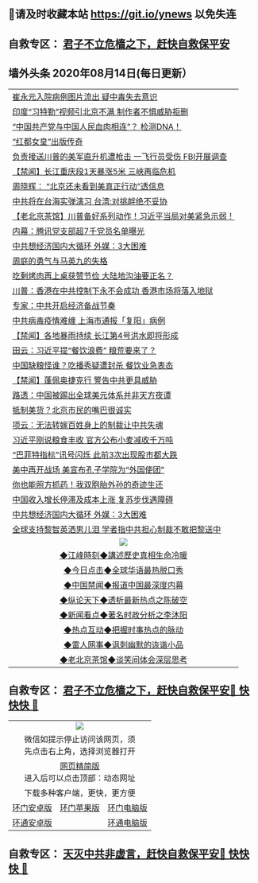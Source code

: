 ## 📩请及时收藏本站 https://git.io/ynews 以免失连</a>
## 自救专区： [君子不立危樯之下，赶快自救保平安 ](https://github.com/pwgy/td/blob/master/README.md)

## 墙外头条 2020年08月14日(每日更新）</a>

 <table>
<tr><td colspan="2" align="left"><a href="https://nuzcspgf.xvhtf.cyou/?name=c1211515&key=krgexxuardvhjliu&from=gy2">崔永元入院病例图片流出 疑中毒失去意识</a></td></tr>
<tr><td colspan="2" align="left"><a href="https://nuzcspgf.xvhtf.cyou/?name=c1211525&key=krgexxuardvhjliu&from=gy2">印度“习特勒”视频引北京不满 制作者不惧威胁拒删</a></td></tr>
<tr><td colspan="2" align="left"><a href="https://nuzcspgf.xvhtf.cyou/?name=c1211536&key=krgexxuardvhjliu&from=gy2">“中国共产党与中国人民血肉相连”？ 检测DNA！</a></td></tr>
<tr><td colspan="2" align="left"><a href="https://nuzcspgf.xvhtf.cyou/?name=c1211539&key=krgexxuardvhjliu&from=gy2">“红都女皇”出版传奇</a></td></tr>
<tr><td colspan="2" align="left"><a href="https://nuzcspgf.xvhtf.cyou/?name=c1211529&key=krgexxuardvhjliu&from=gy2">负责接送川普的美军直升机遭枪击 一飞行员受伤 FBI开展调查</a></td></tr>
<tr><td colspan="2" align="left"><a href="https://nuzcspgf.xvhtf.cyou/?name=c1211544&key=krgexxuardvhjliu&from=gy2">【禁闻】长江重庆段1天暴涨5米 三峡再临危机</a></td></tr>
<tr><td colspan="2" align="left"><a href="https://nuzcspgf.xvhtf.cyou/?name=c1211545&key=krgexxuardvhjliu&from=gy2">周晓辉： “北京还未看到美真正行动”透信息</a></td></tr>
<tr><td colspan="2" align="left"><a href="https://nuzcspgf.xvhtf.cyou/?name=c1211543&key=krgexxuardvhjliu&from=gy2">中共将在台海实弹演习 台湾:对挑衅绝不妥协</a></td></tr>
<tr><td colspan="2" align="left"><a href="https://nuzcspgf.xvhtf.cyou/?name=c1211486&key=krgexxuardvhjliu&from=gy2">【老北京茶馆】川普备好系列动作！习近平当局对美紧急示弱！</a></td></tr>
<tr><td colspan="2" align="left"><a href="https://nuzcspgf.xvhtf.cyou/?name=c1211527&key=krgexxuardvhjliu&from=gy2">内幕：腾讯党支部超7千党员名单曝光</a></td></tr>
<tr><td colspan="2" align="left"><a href="https://nuzcspgf.xvhtf.cyou/?name=c1211455&key=krgexxuardvhjliu&from=gy2">中共想经济国内大循环  外媒：3大困难</a></td></tr>
<tr><td colspan="2" align="left"><a href="https://nuzcspgf.xvhtf.cyou/?name=c1211512&key=krgexxuardvhjliu&from=gy2">周庭的勇气与马英九的失格</a></td></tr>
<tr><td colspan="2" align="left"><a href="https://nuzcspgf.xvhtf.cyou/?name=c1211528&key=krgexxuardvhjliu&from=gy2">吃剩烤肉再上桌获赞节俭 大陆地沟油要正名？</a></td></tr>
<tr><td colspan="2" align="left"><a href="https://nuzcspgf.xvhtf.cyou/?name=c1211460&key=krgexxuardvhjliu&from=gy2">川普：香港在中共控制下永不会成功 香港市场将落入地狱</a></td></tr>
<tr><td colspan="2" align="left"><a href="https://nuzcspgf.xvhtf.cyou/?name=c1211526&key=krgexxuardvhjliu&from=gy2">专家：中共开启经济备战节奏</a></td></tr>
<tr><td colspan="2" align="left"><a href="https://nuzcspgf.xvhtf.cyou/?name=c1211538&key=krgexxuardvhjliu&from=gy2">中共病毒疫情难缠 上海市通报「复阳」病例</a></td></tr>
<tr><td colspan="2" align="left"><a href="https://nuzcspgf.xvhtf.cyou/?name=c1211533&key=krgexxuardvhjliu&from=gy2">【禁闻】各地暴雨持续 长江第4号洪水即将形成</a></td></tr>
<tr><td colspan="2" align="left"><a href="https://nuzcspgf.xvhtf.cyou/?name=c1211309&key=krgexxuardvhjliu&from=gy2">田云：习近平提“餐饮浪费” 粮荒要来了？</a></td></tr>
<tr><td colspan="2" align="left"><a href="https://nuzcspgf.xvhtf.cyou/?name=c1211511&key=krgexxuardvhjliu&from=gy2">中国缺粮怪谁？吃播秀疑遭封杀 餐饮业急表态</a></td></tr>
<tr><td colspan="2" align="left"><a href="https://nuzcspgf.xvhtf.cyou/?name=c1211537&key=krgexxuardvhjliu&from=gy2">【禁闻】蓬佩奥捷克行 警告中共更具威胁</a></td></tr>
<tr><td colspan="2" align="left"><a href="https://nuzcspgf.xvhtf.cyou/?name=c1211477&key=krgexxuardvhjliu&from=gy2">路透：中国被踢出全球美元体系并非天方夜谭</a></td></tr>
<tr><td colspan="2" align="left"><a href="https://nuzcspgf.xvhtf.cyou/?name=c1211517&key=krgexxuardvhjliu&from=gy2">抵制美货？北京市民的嘴巴很诚实</a></td></tr>
<tr><td colspan="2" align="left"><a href="https://nuzcspgf.xvhtf.cyou/?name=c1211514&key=krgexxuardvhjliu&from=gy2">项云：无法转嫁百姓身上的制裁让中共失魂</a></td></tr>
<tr><td colspan="2" align="left"><a href="https://nuzcspgf.xvhtf.cyou/?name=c1211470&key=krgexxuardvhjliu&from=gy2">习近平刚说粮食丰收 官方公布小麦减收千万吨</a></td></tr>
<tr><td colspan="2" align="left"><a href="https://nuzcspgf.xvhtf.cyou/?name=c1211510&key=krgexxuardvhjliu&from=gy2">“巴菲特指标”讯号闪烁 此前3次出现股市都大跌</a></td></tr>
<tr><td colspan="2" align="left"><a href="https://nuzcspgf.xvhtf.cyou/?name=c1211484&key=krgexxuardvhjliu&from=gy2">美中再开战场 美宣布孔子学院为“外国使团”</a></td></tr>
<tr><td colspan="2" align="left"><a href="https://nuzcspgf.xvhtf.cyou/?name=c1211507&key=krgexxuardvhjliu&from=gy2">你也能照方抓药！我双胞胎外孙的奇迹生还</a></td></tr>
<tr><td colspan="2" align="left"><a href="https://nuzcspgf.xvhtf.cyou/?name=c1211546&key=krgexxuardvhjliu&from=gy2">中国收入增长停滞及成本上涨 复苏步伐遇障碍</a></td></tr>
<tr><td colspan="2" align="left"><a href="https://nuzcspgf.xvhtf.cyou/?name=c1211490&key=krgexxuardvhjliu&from=gy2">中共想经济国内大循环 外媒：3大困难</a></td></tr>
<tr><td colspan="2" align="left"><a href="https://nuzcspgf.xvhtf.cyou/?name=c1211476&key=krgexxuardvhjliu&from=gy2">全球支持黎智英洒男儿泪 学者指中共担心制裁不敢把黎送中</a></td></tr>

 <tr>
   <td colspan="2" align=center><img src="https://cdn.jsdelivr.net/gh/gyoupiodf/im1/jf-1.jpg"></td>
  </tr>
   <tr>
   <td colspan="2" align=center> 
<a href="https://xdihm.casa/oo.aspx?name=c922850&key=sdxhftoyfkhpuaxy&from=gy2&tag=9877">◆江峰時刻◆講述歷史真相生命冷暖</a><br/>
    </td>
  </tr>
   <tr>
   <td colspan="2" align=center> 
<a href="https://xdihm.casa/oo.aspx?name=c816850&key=sdxhftoyfkhpuaxy&from=gy2&tag=9877">◆今日点击◆全球华语最热脱口秀</a><br/>
    </td>
  </tr>
  <tr>
  <td colspan="2" align=center>
<a href="https://xdihm.casa/oo.aspx?name=c816860&key=sdxhftoyfkhpuaxy&from=gy2&tag=99733110">◆中国禁闻◆报道中国最深度内幕</a><br/>
   </tr>
  <tr>
     <td colspan="2" align=center>
<a href="https://xdihm.casa/oo.aspx?name=c816855&key=sdxhftoyfkhpuaxy&from=gy2&tag=997110">◆纵论天下◆透析最新热点之陈破空</a><br/>
   </tr>
   <tr>
      <td colspan="2" align=center>
<a href="https://xdihm.casa/oo.aspx?name=c838308&key=sdxhftoyfkhpuaxy&from=gy2&tag=9973110">◆新闻看点◆著名时政分析之李沐阳</a><br/>
   </tr>
   <tr>
     <td colspan="2" align=center>
<a href="https://xdihm.casa/oo.aspx?name=c816852&key=sdxhftoyfkhpuaxy&from=gy2&tag=9733110">◆热点互动◆把握时事热点的脉动</a><br/>
   </tr>
   <tr>
      <td colspan="2" align=center>
<a href="https://xdihm.casa/oo.aspx?name=c816694&key=sdxhftoyfkhpuaxy&from=gy2&tag=93310">◆雷人网事◆讽刺幽默的诙谐小品</a><br/>
   </tr>
   <tr>
    <td colspan="2" align=center>
<a href="https://xdihm.casa/oo.aspx?name=c816650&key=sdxhftoyfkhpuaxy&from=gy2&tag=9973110">◆老北京茶馆◆谈笑间体会深层思考</a><br/>
   </tr>
</table>

 ## 自救专区： [君子不立危樯之下，赶快自救保平安🍎 快快快 📩](https://github.com/pwgy/td/blob/master/README.md)
 
<table>
  <tr>
    <td colspan="3" align="center"><img src="https://cdn.jsdelivr.net/gh/opipe/up/oGate65.jpg"/></td>
  </tr>
  <tr>
    <td colspan="3" align="center">微信如提示停止访问该网页，须<br/>先点击右上角，选择浏览器打开</td>
  <tr>
  <tr>
    <td colspan="3" align="center"><a href="https://gitcdn.xyz/cdn/otiny/up/master/show005.htm">网页精简版</a><br/>进入后可以点击顶部：动态网址</td>
  </tr>
  <tr>
    <td colspan="3" align="center">下载多种客户端，更快，更方便</td>
  <tr>
  <tr>
    <td align="center"><a href="https://cdn.jsdelivr.net/gh/opipe/up/oGatea.apk">环门安卓版</a></td>
    <td align="center"><a href="https://x.co/odisk">环门苹果版</a></td>
    <td align="center"><a href="https://cdn.jsdelivr.net/gh/opipe/up/oGate.zip">环门电脑版</a></td>
  </tr>
  <tr>
    <td align="center"><a href="https://cdn.jsdelivr.net/gh/opipe/up/oPipe.apk">环通安卓版</a></td>
    <td align="center"></td>
    <td align="center"><a href="https://raw.githubusercontent.com/opipe/up/master/oPipe.zip">环通电脑版</a></td>
  </tr>
  
</table>


 ## 自救专区： [天灭中共非虚言，赶快自救保平安🍎 快快快 📩](https://github.com/pwgy/td/blob/master/README.md)
